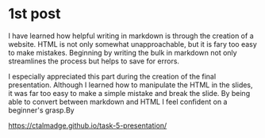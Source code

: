 # 1st post

I have learned how helpful writing in markdown is through the creation of a website. 
HTML is not only somewhat unapproachable, but it is fary too easy to make mistakes. 
Beginning by writing the bulk in markdown not only streamlines the process but helps to save for errors. 

I especially appreciated this part during the creation of the final presentation. 
Although I learned how to manipulate the HTML in the slides, it was far too easy to make a simple mistake and break the slide.
By being able to convert between markdown and HTML I feel confident on a beginner's grasp.By

https://ctalmadge.github.io/task-5-presentation/
